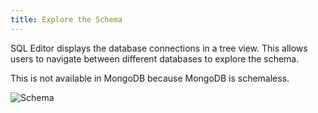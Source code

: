 ```yaml
---
title: Explore the Schema
---
```


SQL Editor displays the database connections in a tree view. This allows users to navigate between different databases to explore the schema.

<HintBlock type="info">

This is not available in MongoDB because MongoDB is schemaless.

</HintBlock>

![Schema](/docs/sql-editor/schema.webp)
